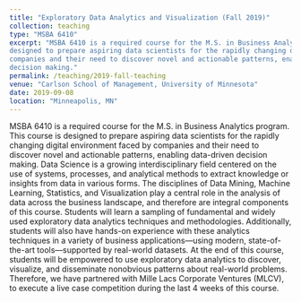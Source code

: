 ```yaml
---
title: "Exploratory Data Analytics and Visualization (Fall 2019)"
collection: teaching
type: "MSBA 6410"
excerpt: "MSBA 6410 is a required course for the M.S. in Business Analytics program. This course is
designed to prepare aspiring data scientists for the rapidly changing digital environment faced by
companies and their need to discover novel and actionable patterns, enabling data-driven
decision making."
permalink: /teaching/2019-fall-teaching
venue: "Carlson School of Management, University of Minnesota"
date: 2019-09-08
location: "Minneapolis, MN"
---
```


MSBA 6410 is a required course for the M.S. in Business Analytics program. This course is
designed to prepare aspiring data scientists for the rapidly changing digital environment faced by
companies and their need to discover novel and actionable patterns, enabling data-driven
decision making. Data Science is a growing interdisciplinary field centered on the use of systems,
processes, and analytical methods to extract knowledge or insights from data in various forms.
The disciplines of Data Mining, Machine Learning, Statistics, and Visualization play a central role
in the analysis of data across the business landscape, and therefore are integral components of
this course. Students will learn a sampling of fundamental and widely used exploratory data
analytics techniques and methodologies. Additionally, students will also have hands-on
experience with these analytics techniques in a variety of business applications—using modern,
state-of-the-art tools—supported by real-world datasets. At the end of this course, students will
be empowered to use exploratory data analytics to discover, visualize, and disseminate nonobvious
patterns about real-world problems. Therefore, we have partnered with Mille Lacs
Corporate Ventures (MLCV), to execute a live case competition during the last 4 weeks of this
course.